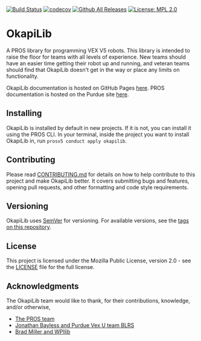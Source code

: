 [![Build Status](https://dev.azure.com/OkapiLib/OkapiLib/_apis/build/status/OkapiLib.OkapiLib?branchName=master)](https://dev.azure.com/OkapiLib/OkapiLib/_build/latest?definitionId=1&branchName=master)
[![codecov](https://codecov.io/gh/OkapiLib/OkapiLib/branch/develop/graph/badge.svg)](https://codecov.io/gh/OkapiLib/OkapiLib)
[![Github All Releases](https://img.shields.io/github/downloads/OkapiLib/OkapiLib/total.svg)](https://github.com/OkapiLib/OkapiLib/releases)
[![License: MPL 2.0](https://img.shields.io/badge/License-MPL%202.0-brightgreen.svg)](https://opensource.org/licenses/MPL-2.0)

# OkapiLib

A PROS library for programming VEX V5 robots. This library is intended to raise the floor for teams
with all levels of experience. New teams should have an easier time getting their robot up and
running, and veteran teams should find that OkapiLib doesn't get in the way or place any limits on
functionality.

OkapiLib documentation is hosted on GitHub Pages
[here](https://okapilib.github.io/OkapiLib/index.html).
PROS documentation is hosted on the Purdue site
[here](https://pros.cs.purdue.edu/v5).

## Installing

OkapiLib is installed by default in new projects. If it is not, you can install it using the PROS
CLI. In your terminal, inside the project you want to install OkapiLib in, run `prosv5 conduct apply
okapilib`.

## Contributing

Please read [CONTRIBUTING.md](CONTRIBUTING.md) for details on how to help contribute to this project
and make OkapiLib better. It covers submitting bugs and features, opening pull requests, and other
formatting and code style requirements.

## Versioning

OkapiLib uses [SemVer](semver.org) for versioning. For available versions, see the [tags on this
repository](https://github.com/OkapiLib/OkapiLib/tags).

## License

This project is licensed under the Mozilla Public License, version 2.0 - see the [LICENSE](LICENSE)
file for the full license.

## Acknowledgments

The OkapiLib team would like to thank, for their contributions, knowledge, and/or otherwise,
 - [The PROS team](https://github.com/purduesigbots)
 - [Jonathan Bayless and Purdue Vex U team BLRS](https://github.com/purduesigbots/libblrs)
 - [Brad Miller and WPIlib](https://github.com/wpilibsuite/allwpilib)
